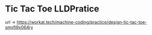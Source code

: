 # Tic Tac Toe LLDPratice
url -> https://workat.tech/machine-coding/practice/design-tic-tac-toe-smyfi9x064ry
